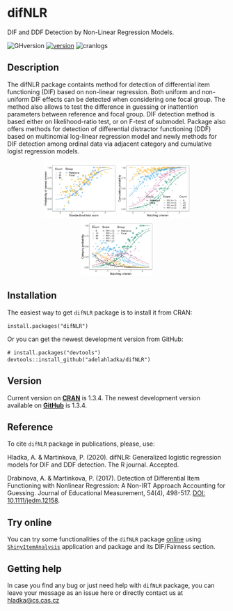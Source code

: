 # difNLR
DIF and DDF Detection by Non-Linear Regression Models.

![GHversion](https://img.shields.io/github/release/adelahladka/difNLR.svg)
[![version](https://www.r-pkg.org/badges/version/difNLR)](https://CRAN.R-project.org/package=difNLR)
![cranlogs](https://cranlogs.r-pkg.org/badges/difNLR)

## Description
The difNLR package containts method for detection of differential item functioning (DIF) based on non-linear regression. Both uniform and non-uniform DIF effects can be detected when considering one focal group. The method also allows to test the difference in guessing or inattention parameters between reference and focal group. DIF detection method is based either on likelihood-ratio test, or on F-test of submodel. Package also offers methods for detection of differential distractor functioning (DDF) based on multinomial log-linear regression model and newly methods for DIF detection among ordinal data via adjacent category and cumulative logist regression models.

<p align="center">
  <img src="inst/DIF_NLR.png" width=33%/> 
  <img src="inst/DDF_CLRM_cumulative.png" width=33%/> 
  <img src="inst/DDF_CLRM_category.png" width=33%/> 
</p>


## Installation
The easiest way to get `difNLR` package is to install it from CRAN:
```
install.packages("difNLR")
```
Or you can get the newest development version from GitHub:
```
# install.packages("devtools")
devtools::install_github("adelahladka/difNLR")
```
## Version
Current version on [**CRAN**](https://CRAN.R-project.org/package=difNLR) is 1.3.4. The newest development version available on [**GitHub**](https://github.com/drabinova/difNLR) is 1.3.4.

## Reference
To cite `difNLR` package in publications, please, use:

  Hladka, A. & Martinkova, P. (2020). difNLR: Generalized logistic regression models for DIF and DDF detection. 
  The R journal. Accepted.

  Drabinova, A. & Martinkova, P. (2017). Detection of Differential Item Functioning with
  Nonlinear Regression: A Non-IRT Approach Accounting for Guessing. Journal of
  Educational Measurement, 54(4), 498-517. [DOI: 10.1111/jedm.12158](https://doi.org/10.1111/jedm.12158).
  
## Try online
You can try some functionalities of the `difNLR` package [online](https://shiny.cs.cas.cz/ShinyItemAnalysis/) using [`ShinyItemAnalysis`](https://github.com/patriciamar/ShinyItemAnalysis) application and package and its DIF/Fairness section.
  
## Getting help
In case you find any bug or just need help with `difNLR` package, you can leave your message as an issue here or directly contact us at hladka@cs.cas.cz
